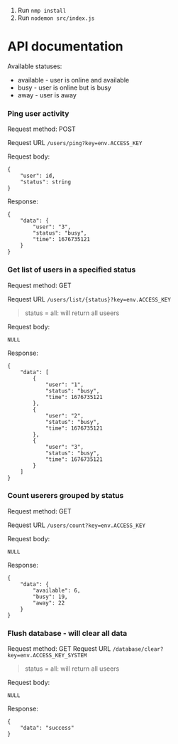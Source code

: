 1. Run ``nmp install``
2. Run ``nodemon src/index.js``

# API documentation

Available statuses:
- available - user is online and available 
- busy - user is online but is busy
- away - user is away

### Ping user activity

Request method: POST

Request URL ``/users/ping?key=env.ACCESS_KEY``

Request body:
```
{
    "user": id,
    "status": string
}
```

Response:
```
{
    "data": {
        "user": "3",
        "status": "busy",
        "time": 1676735121
    }
}
```

### Get list of users in a specified status

Request method: GET

Request URL ``/users/list/{status}?key=env.ACCESS_KEY``

> status = all: will return all useers

Request body:
```
NULL
```

Response:
```
{
    "data": [
        {
            "user": "1",
            "status": "busy",
            "time": 1676735121
        },
        {
            "user": "2",
            "status": "busy",
            "time": 1676735121
        },
        {
            "user": "3",
            "status": "busy",
            "time": 1676735121
        }
    ]
}
```

### Count userers grouped by status

Request method: GET

Request URL ``/users/count?key=env.ACCESS_KEY``


Request body:
```
NULL
```

Response:
```
{
    "data": {
        "available": 6,
        "busy": 19,
        "away": 22
    }
}
```


### Flush database - will clear all data

Request method: GET
Request URL ``/database/clear?key=env.ACCESS_KEY_SYSTEM``

> status = all: will return all useers

Request body:
```
NULL
```

Response:
```
{
    "data": "success"
}
```